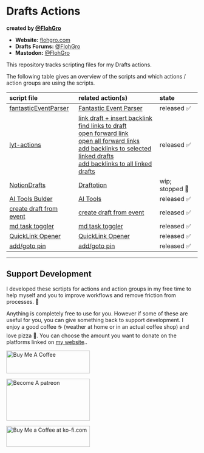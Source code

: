 # Drafts Actions

**created by [@FlohGro](https://social.lol/@flohgro)**

- **Website:** [flohgro.com](https://flohgro.com)  
- **Drafts Forums:** [@FlohGro](https://forums.getdrafts.com/u/flohgro/summary)
- **Mastodon:** [@FlohGro](https://social.lol/@flohgro)

This repository tracks scripting files for my Drafts actions.

The following table gives an overview of the scripts and which actions / action groups are using the scripts.

| script file | related action(s) | state |
|:---|:---|:---|
| [fantasticEventParser](fantasticEventParser.js) | [Fantastic Event Parser](https://actions.getdrafts.com/a/2Og) | released ✅ |
| [lyt-actions](lyt-actions.js) | [link draft + insert backlink](https://actions.getdrafts.com/a/2NX) <br> [find links to draft](https://actions.getdrafts.com/a/2NY) <br> [open forward link](https://actions.getdrafts.com/a/2NZ) <br> [open all forward links](https://actions.getdrafts.com/a/2N2) <br> [add backlinks to selected linked drafts](https://actions.getdrafts.com/a/2N4) <br> [add backlinks to all linked drafts](https://actions.getdrafts.com/a/2N5) <br> | released ✅ |
| [NotionDrafts](NotionDrafts.js) | [Draftotion](https://directory.getdrafts.com/g/2HH) | wip; stopped 🚫 |
| [AI Tools Bulder](aiToolBuilder.js) | [AI Tools](https://directory.getdrafts.com/g/2PG) | released ✅ |
| [create draft from event](createDraftFromCurrentEvent.js) | [create draft from event](https://directory.getdrafts.com/a/2QN) | released ✅ |
| [md task toggler](mdTaskToggler.js) | [md task toggler](https://directory.getdrafts.com/a/2QU) | released ✅ |
| [QuickLink Opener](quickLinkOpener.js) | [QuickLink Opener](https://directory.getdrafts.com/a/2Qo) | released ✅ |
| [add/goto pin](addGotoPin.js) | [add/goto pin](https://directory.getdrafts.com/a/2SN) | released ✅ |

---

## Support Development

I developed these scrtipts for actions and action groups in my free time to help myself and you to improve workflows and remove friction from processes. 🚀

Anything is completely free to use for you. However if some of these are useful for you, you can give something back to support development.
I enjoy a good coffee ☕️ (weather at home or in an actual coffee shop) and love pizza 🍕.
You can choose the amount you want to donate on the platforms linked on [my website](https://flohgro.com/donate/)..

<a href="https://www.buymeacoffee.com/flohgro" target="_blank"><img src="https://cdn.buymeacoffee.com/buttons/v2/default-blue.png" alt="Buy Me A Coffee" style="height: 60px !important;width: 220px !important;" ></a>

<a href="https://www.patreon.com/flohgro" target="_blank"><img src="https://user-images.githubusercontent.com/13785667/162812708-55b96cdc-8c32-4433-a340-6dd4c1f7326d.jpg" alt="Become A patreon" style="height: 110px !important;width: 220px !important;" ></a>

<a href='https://ko-fi.com/flohgro' target='_blank'><img height='35' style='border:0px;height:55px;width:220px' src='https://az743702.vo.msecnd.net/cdn/kofi1.png?v=0' border='0' alt='Buy Me a Coffee at ko-fi.com' />
